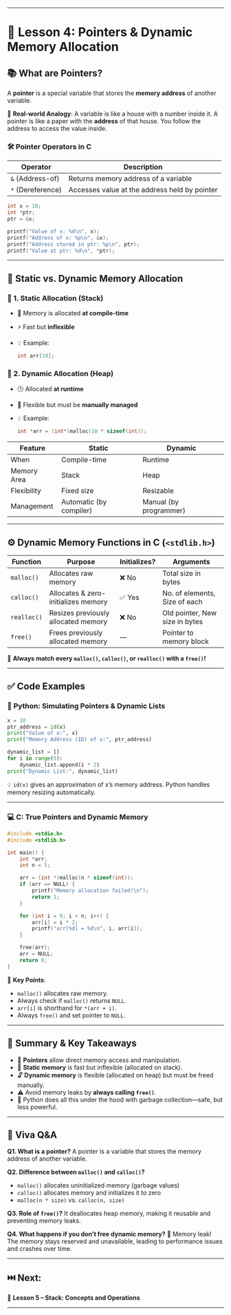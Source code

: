 
---

# 📘 Lesson 4: Pointers & Dynamic Memory Allocation


## 📚 What are Pointers?

A **pointer** is a special variable that stores the **memory address** of another variable.

🧠 **Real-world Analogy**:
A variable is like a house with a number inside it.
A pointer is like a paper with the **address** of that house.
You follow the address to access the value inside.

### 🛠️ Pointer Operators in C

| Operator          | Description                                   |
| ----------------- | --------------------------------------------- |
| `&` (Address-of)  | Returns memory address of a variable          |
| `*` (Dereference) | Accesses value at the address held by pointer |

```c
int x = 10;
int *ptr;
ptr = &x;

printf("Value of x: %d\n", x);
printf("Address of x: %p\n", &x);
printf("Address stored in ptr: %p\n", ptr);
printf("Value at ptr: %d\n", *ptr);
```

---

## 💾 Static vs. Dynamic Memory Allocation

### 🧩 1. Static Allocation (Stack)

* 📍 Memory is allocated **at compile-time**
* ⚡ Fast but **inflexible**
* 💡 Example:

  ```c
  int arr[10];
  ```

### 🔄 2. Dynamic Allocation (Heap)

* 🕒 Allocated **at runtime**
* 🔧 Flexible but must be **manually managed**
* 💡 Example:

  ```c
  int *arr = (int*)malloc(10 * sizeof(int));
  ```

| Feature     | Static                  | Dynamic                |
| ----------- | ----------------------- | ---------------------- |
| When        | Compile-time            | Runtime                |
| Memory Area | Stack                   | Heap                   |
| Flexibility | Fixed size              | Resizable              |
| Management  | Automatic (by compiler) | Manual (by programmer) |

---

## ⚙️ Dynamic Memory Functions in C (`<stdlib.h>`)

| Function    | Purpose                             | Initializes? | Arguments                      |
| ----------- | ----------------------------------- | ------------ | ------------------------------ |
| `malloc()`  | Allocates raw memory                | ❌ No         | Total size in bytes            |
| `calloc()`  | Allocates & zero-initializes memory | ✅ Yes        | No. of elements, Size of each  |
| `realloc()` | Resizes previously allocated memory | ❌ No         | Old pointer, New size in bytes |
| `free()`    | Frees previously allocated memory   | —            | Pointer to memory block        |

📌 **Always match every `malloc()`, `calloc()`, or `realloc()` with a `free()`!**

---

## ✅ Code Examples

### 🐍 Python: Simulating Pointers & Dynamic Lists

```python
x = 10
ptr_address = id(x)
print("Value of x:", x)
print("Memory Address (ID) of x:", ptr_address)

dynamic_list = []
for i in range(5):
    dynamic_list.append(i * 2)
print("Dynamic List:", dynamic_list)
```

💡 `id(x)` gives an approximation of x’s memory address.
Python handles memory resizing automatically.

---

### 💻 C: True Pointers and Dynamic Memory

```c
#include <stdio.h>
#include <stdlib.h>

int main() {
    int *arr;
    int n = 5;

    arr = (int *)malloc(n * sizeof(int));
    if (arr == NULL) {
        printf("Memory allocation failed!\n");
        return 1;
    }

    for (int i = 0; i < n; i++) {
        arr[i] = i * 2;
        printf("arr[%d] = %d\n", i, arr[i]);
    }

    free(arr);
    arr = NULL;
    return 0;
}
```

🧠 **Key Points**:

* `malloc()` allocates raw memory.
* Always check if `malloc()` returns `NULL`.
* `arr[i]` is shorthand for `*(arr + i)`.
* Always `free()` and set pointer to `NULL`.

---

## 🧠 Summary & Key Takeaways

* 🧭 **Pointers** allow direct memory access and manipulation.
* 🔐 **Static memory** is fast but inflexible (allocated on stack).
* 🔓 **Dynamic memory** is flexible (allocated on heap) but must be freed manually.
* ⚠️ Avoid memory leaks by **always calling `free()`**.
* 🐍 Python does all this under the hood with garbage collection—safe, but less powerful.

---

## 📘 Viva Q\&A

**Q1. What is a pointer?**
A pointer is a variable that stores the memory address of another variable.

**Q2. Difference between `malloc()` and `calloc()`?**

* `malloc()` allocates uninitialized memory (garbage values)
* `calloc()` allocates memory and initializes it to zero
* `malloc(n * size)` vs. `calloc(n, size)`

**Q3. Role of `free()`?**
It deallocates heap memory, making it reusable and preventing memory leaks.

**Q4. What happens if you don’t free dynamic memory?**
🧨 Memory leak! The memory stays reserved and unavailable, leading to performance issues and crashes over time.

---

## ⏭️ Next:

📘 **Lesson 5 – Stack: Concepts and Operations**

---




